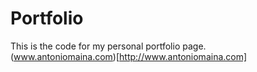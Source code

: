 # Portfolio  
This is the code for my personal portfolio page.  
(www.antoniomaina.com)[http://www.antoniomaina.com]
